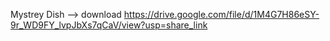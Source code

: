 Mystrey Dish
--> download https://drive.google.com/file/d/1M4G7H86eSY-9r_WD9FY_lvpJbXs7qCaV/view?usp=share_link
